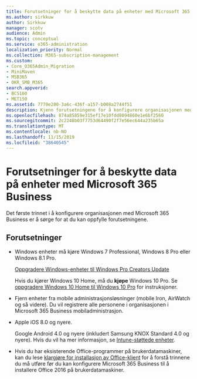 ```yaml
---
title: Forutsetninger for å beskytte data på enheter med Microsoft 365 Business
ms.author: sirkkuw
author: Sirkkuw
manager: scotv
audience: Admin
ms.topic: conceptual
ms.service: o365-administration
localization_priority: Normal
ms.collection: M365-subscription-management
ms.custom:
- Core_O365Admin_Migration
- MiniMaven
- MSB365
- OKR_SMB_M365
search.appverid:
- BCS160
- MET150
ms.assetid: 7770e280-3a6c-436f-a157-b008a2744f51
description: Kjenn forutsetningene for å konfigurere organisasjonen med Microsoft 365 Business.
ms.openlocfilehash: 874a85859e315ef17e10fdd8094860e1e6bf2560
ms.sourcegitcommit: 2c2248b03f7753d64490f2f7e56ec644a235b65a
ms.translationtype: MT
ms.contentlocale: nb-NO
ms.lasthandoff: 11/15/2019
ms.locfileid: "38640545"
---
```

# <a name="prerequisites-for-protecting-data-on-devices-with-microsoft-365-business"></a>Forutsetninger for å beskytte data på enheter med Microsoft 365 Business

Det første trinnet i å konfigurere organisasjonen med Microsoft 365 Business er å sørge for at du kan oppfylle forutsetningene.
  
## <a name="prerequisites"></a>Forutsetninger

- Windows enheter må kjøre Windows 7 Professional, Windows 8 Pro eller Windows 8.1 Pro.
    
    [Oppgradere Windows-enheter til Windows Pro Creators Update](upgrade-to-windows-pro-creators-update.md)
    
    Hvis du kjører Windows 10 Home, må du **kjøpe** Windows 10 Pro. Se [oppgradere Windows 10 Home til Windows 10 Pro](https://support.office.com/article/0aee10c1-4d34-43ee-a325-579c6c2df90e?ui=en-US&rs=en-US&ad=US) for instruksjoner. 
    
- Fjern enheter fra mobile administrasjonsløsninger (mobile Iron, AirWatch og så videre). Du vil registrere alle personene i organisasjonen i Microsoft 365 Business mobiladministrasjon.
    
- Apple iOS 8.0 og nyere.
    
    Google Android 4.0 og nyere (inkludert Samsung KNOX Standard 4.0 og nyere). Hvis du vil ha mer informasjon, se [Intune-støttede enheter](https://go.microsoft.com/fwlink/p/?linkid=852307).
    
- Hvis du har eksisterende Office-programmer på brukerdatamaskiner, kan du lese [klargjøre for installasjon av Office-klient](prepare-for-office-client-deployment.md) for å forstå trinnene du må utføre før du kan konfigurere Microsoft 365 Business til å installere Office 2016 på brukerdatamaskiner. 
